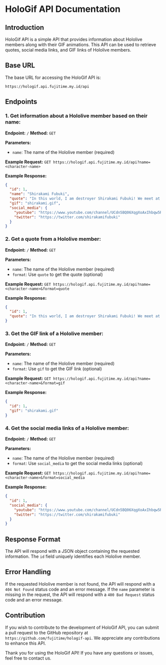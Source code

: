 # HoloGif API Documentation

## Introduction

HoloGif API is a simple API that provides information about Hololive members along with their GIF animations. This API can be used to retrieve quotes, social media links, and GIF links of Hololive members.

## Base URL

The base URL for accessing the HoloGif API is:

`https://hologif.api.fujitime.my.id/api`

## Endpoints

### 1. Get information about a Hololive member based on their name:

**Endpoint:** `/`
**Method:** `GET`

**Parameters:**
- `name`: The name of the Hololive member (required)

**Example Request:**
`GET https://hologif.api.fujitime.my.id/api?name=<character-name>`

**Example Response:**
```json
{
  "id": 1,
  "name": "Shirakami Fubuki",
  "quote": "In this world, I am destroyer Shirakami Fubuki! We meet at last! I'm Hololive's virtual fox, Shirakami Fubuki!",
  "gif": "shirakami.gif",
  "social_media": {
    "youtube": "https://www.youtube.com/channel/UCdn5BQ06XqgXoAxIhbqw5Rg",
    "twitter": "https://twitter.com/shirakamifubuki"
  }
}
```

### 2. Get a quote from a Hololive member:

**Endpoint:** `/`
**Method:** `GET`

**Parameters:**
- `name`: The name of the Hololive member (required)
- `format`: Use `quote` to get the quote (optional)

**Example Request:**
`GET https://hologif.api.fujitime.my.id/api?name=<character-name>&format=quote`

**Example Response:**
```json
{
  "id": 1,
  "quote": "In this world, I am destroyer Shirakami Fubuki! We meet at last! I'm Hololive's virtual fox, Shirakami Fubuki!"
}
```

### 3. Get the GIF link of a Hololive member:

**Endpoint:** `/`
**Method:** `GET`

**Parameters:**
- `name`: The name of the Hololive member (required)
- `format`: Use `gif` to get the GIF link (optional)

**Example Request:**
`GET https://hologif.api.fujitime.my.id/api?name=<character-name>&format=gif`

**Example Response:**
```json
{
  "id": 1,
  "gif": "shirakami.gif"
}
```

### 4. Get the social media links of a Hololive member:

**Endpoint:** `/`
**Method:** `GET`

**Parameters:**
- `name`: The name of the Hololive member (required)
- `format`: Use `social_media` to get the social media links (optional)

**Example Request:**
`GET https://hologif.api.fujitime.my.id/api?name=<character-name>&format=social_media`

**Example Response:**
```json
{
  "id": 1,
  "social_media": {
    "youtube": "https://www.youtube.com/channel/UCdn5BQ06XqgXoAxIhbqw5Rg",
    "twitter": "https://twitter.com/shirakamifubuki"
  }
}
```

## Response Format

The API will respond with a JSON object containing the requested information. The `id` field uniquely identifies each Hololive member.

## Error Handling

If the requested Hololive member is not found, the API will respond with a `404 Not Found` status code and an error message. If the `name` parameter is missing in the request, the API will respond with a `400 Bad Request` status code and an error message.

## Contribution

If you wish to contribute to the development of HoloGif API, you can submit a pull request to the GitHub repository at `https://github.com/fujitime/hologif-api`. We appreciate any contributions to enhance this API.

Thank you for using the HoloGif API! If you have any questions or issues, feel free to contact us.


